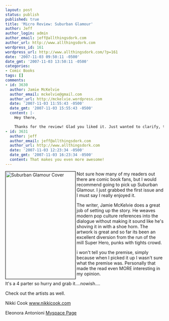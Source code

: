 ```yaml
---
layout: post
status: publish
published: true
title: 'Micro Review: Suburban Glamour'
author: Jeff
author_login: admin
author_email: jeff@allthingsdork.com
author_url: http://www.allthingsdork.com
wordpress_id: 161
wordpress_url: http://www.allthingsdork.com/?p=161
date: '2007-11-03 09:50:11 -0500'
date_gmt: '2007-11-03 13:50:11 -0500'
categories:
- Comic Books
tags: []
comments:
- id: 3630
  author: Jamie McKelvie
  author_email: mckelvie@gmail.com
  author_url: http://mckelvie.wordpress.com
  date: '2007-11-03 11:55:43 -0500'
  date_gmt: '2007-11-03 15:55:43 -0500'
  content: |-
    Hey there,

    Thanks for the review! Glad you liked it. Just wanted to clarify, though, that Nikki and Eleonora did the pin-ups at the back of the book, and I drew (as well as wrote) the actual comic.
- id: 3631
  author: jeff
  author_email: jeff@allthingsdork.com
  author_url: http://www.allthingsdork.com
  date: '2007-11-03 12:23:34 -0500'
  date_gmt: '2007-11-03 16:23:34 -0500'
  content: That makes you even more awesome!
---
```

<p><a href='http://www.allthingsdork.com/wp-content/uploads/2007/11/501442086_7ddec2dab2_o.jpg' title='Suburban Glamour Cover'><img src='http://www.allthingsdork.com/wp-content/uploads/2007/11/501442086_7ddec2dab2_o.jpg' alt='Suburban Glamour Cover'  border="1" width="222" height="341" align="left" /></a> Not sure how many of my readers out there are comic book fans, but I would recommend going to pick up Suburban Glamour. I just grabbed the first issue and I must say I really enjoyed it. </p>
<p>The writer, Jamie McKelvie does a great job of setting up the story. He weaves modern pop culture references into the dialogue without making it sound like he's shoving it in with a shoe horn. The artwork is great and so far its been an excellent diversion from the run of the mill Super Hero, punks with tights crowd.</p>
<p>i won't tell you the premise, simply because when I picked it up I wasn't sure what the premise was. Personally that made the read even MORE interesting in my opinion.</p>
<p>It's a 4 parter so hurry and grab it....nowish....</p>
<p>Check out the artists as well.</p>
<p>Nikki Cook <a href= "http://www.nikkicook.com">www.nikkicook.com</a></p>
<p>Eleonora Antonioni <a href="www.myspace.com/mylibandmyinfinitesadness">Myspace Page</a></p>
